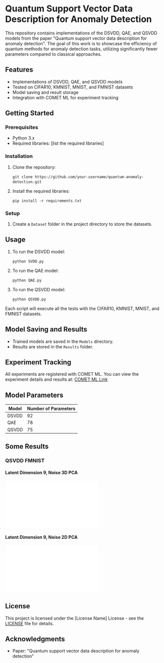 # Quantum Support Vector Data Description for Anomaly Detection

This repository contains implementations of the DSVDD, QAE, and QSVDD models from the paper "Quantum support vector data description for anomaly detection". The goal of this work is to showcase the efficiency of quantum methods for anomaly detection tasks, utilizing significantly fewer parameters compared to classical approaches.

## Features

- Implementations of DSVDD, QAE, and QSVDD models
- Tested on CIFAR10, KMNIST, MNIST, and FMNIST datasets
- Model saving and result storage
- Integration with COMET ML for experiment tracking

## Getting Started

### Prerequisites

- Python 3.x
- Required libraries: [list the required libraries]

### Installation

1. Clone the repository:
    ```
   git clone https://github.com/your-username/quantum-anomaly-detection.git
    ```
2. Install the required libraries:
    ```
   pip install -r requirements.txt
    ```
### Setup

1. Create a `Dataset` folder in the project directory to store the datasets.

## Usage

1. To run the DSVDD model:
   ```
   python SVDD.py
   ```
2. To run the QAE model:
    ```
   python QAE.py
    ```
3. To run the QSVDD model:
   ```
   python QSVDD.py
   ```
   
Each script will execute all the tests with the CIFAR10, KMNIST, MNIST, and FMNIST datasets.

## Model Saving and Results

- Trained models are saved in the `Models` directory.
- Results are stored in the `Results` folder.

## Experiment Tracking

All experiments are registered with COMET ML. You can view the experiment details and results at:
[COMET ML Link](https://www.comet.com/mirkobicchierai/qml/view/new/panels)

## Model Parameters

| Model  | Number of Parameters |
|--------|----------------------|
| DSVDD  | 92                   |
| QAE    | 78                   |
| QSVDD  | 75                   |

## Some Results

### QSVDD FMNIST

#### Latent Dimension 9, Noise 3D PCA
![QSVDD FMNIST Latent Dim 9 Noise 3D PCA](Result/QSVDD/fmnist/_lat-dim_9NOISE-3Dpca_0.pdf)

#### Latent Dimension 9, Noise 2D PCA
![QSVDD FMNIST Latent Dim 9 Noise 2D PCA](Result/QSVDD/fmnist/_lat-dim_9NOISE-2Dpca_0.pdf)

## License

This project is licensed under the [License Name] License - see the [LICENSE](LICENSE) file for details.

## Acknowledgments

- Paper: "Quantum support vector data description for anomaly detection"